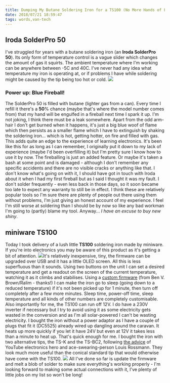 ```yaml
---
title: Dumping My Butane Soldering Iron for a TS100 (No More Hands of Flame)
date: 2018/07/21 18:59:47
tags: words,van-tech
---
```


## Iroda SolderPro 50

I've struggled for years with a butane soldering iron (an **Iroda SolderPro 50**). Its only form of temperature control is a vague slider which changes the amount of gas it squirts. The ambient temperature where I'm working can be anywhere between -5C and 40C. I've never had any idea what temperature my iron is operating at, or if problems I have while soldering might be caused by the tip being too hot or cold. ![](/wp-content/uploads/2018/07/IMG_20180721_155608_DRO_edited-1024x768.jpg)

### Power up: Blue Fireball!

The SolderPro 50 is filled with butane (lighter gas from a can). Every time I refill it there's a **50**% chance (maybe that's where the model number comes from) that my hand will be engulfed in a fireball next time I spark it up. I'm not joking, I think there must be a leak somewhere. Apart from the odd arm-hair I don't get burned when it happens, it's just a big blue woof of flame which then persists as a smaller flame which I have to extinguish by shaking the soldering iron... which is hot, getting hotter, on fire and filled with gas. This adds quite an edge to the experience of learning electronics. It's been like this for as long as I can remember, I originally put it down to my lack of experience (maybe I'd been overfilling it) but I'm pretty sure I know how to use it by now. The fireballing is just an added feature. Or maybe it's taken a bash at some point and is damaged - although I don't remember any specific accidents and there are no visible cracks or anything like that. I don't know what's going on with it, I should have got in touch with Iroda about it when I had my first fireball but as I said I thought it was my fault. I don't solder frequently - even less back in those days, so it soon became too late to expect any warranty to still be in effect. I think these are relatively popular tools so I'm sure there are plenty of people out there using them without problems, I'm just giving an honest account of my experience. I feel I'm still worse at soldering than I should be by now so like any bad workman I'm going to (partly) blame my tool. Anyway... _I have an excuse to buy new shiny_.  

## miniware TS100

Today I took delivery of a lush little **TS100** soldering iron made by miniware. If you're into electronics you may be aware of this product as it's getting a bit of attention. ![](/wp-content/uploads/2018/07/IMG_20180721_155629_DRO_edited-1024x768.jpg)It's relatively inexpensive, tiny, the firmware can be upgraded over USB and it has a little OLED screen. All this is less superfluous than it sounds. Using two buttons on the unit I can set a desired temperature and get a readout on the screen of the current temperature, watching it as it climbs and stabilises. Using a [custom firmware](https://github.com/Ralim/ts100) (from Ben V. Brown/Ralim - thanks!) I can make the iron go to sleep (going down to a reduced temperature) if it's not been picked up for 1 minute, then turn off completely after a few more minutes. Sleep time, power-off time, sleep temperature and all kinds of other numbers are completely customisable. Also importantly for me, the TS100 can run off 12V. I do have a 230V inverter if necessary but I try to avoid using it as some electricity gets wasted in the conversion and as I'm all solar-powered I can't be wasting electricity. I bought the iron without a power adaptor as I have a couple of plugs that fit it (DC5525) already wired up dangling around the caravan. It heats up more quickly if you let it have 24V but even at 12V it takes less than a minute to heat up. That's quick enough for me. I bought the iron with two alternative tips, the TS-K and the TS-BC2, following [the advice](https://www.youtube.com/watch?v=ao39bPEyok4) of YouTube electronics hero and ace-swearing-person Louis Rossmann. They look much more useful than the conical standard tip that would otherwise have come with the TS100. ![](https://gentlyfirm.co.uk/words/wp-content/uploads/2018/07/IMG_20180721_182850_DRO_edited-1024x768.jpg) All I've done so far is update the firmware and melt a blob of solder to make sure everything's working properly - I'm looking forward to making some actual connections with it, I've plenty of little jobs on my list so won't be long!
